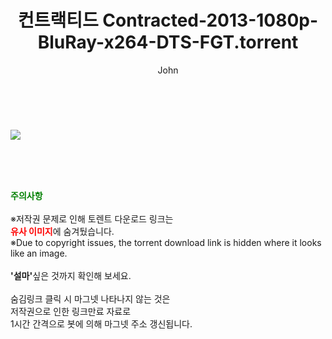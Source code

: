 ﻿---
layout: post
title:  "컨트랙티드 Contracted-2013-1080p-BluRay-x264-DTS-FGT.torrent"
author: John
categories: [ 영화 ]
tags: [  ]
image: https://torrentrj52.com/uploadfile/full/c3fbb1f14d800a7a8c8cfa9fc8c93a0ec84516c6.jpg 
description: "컨트랙티드 Contracted-2013-1080p-BluRay-x264-DTS-FGT torrent 정보 공유"
toc: true
toc_sticky: true
---

<br>
<p><img src="https://torrentrj52.com/uploadfile/full/c3fbb1f14d800a7a8c8cfa9fc8c93a0ec84516c6.jpg"/></p>
    
<br><br><br>
<p data-ke-size="size16"><b><span style="color: green;">주의사항</span></b><br /><br />※저작권 문제로 인해 토렌트 다운로드 링크는<br /><b><span style="color: red;">유사 이미지</span></b>에 숨겨뒀습니다.<br />※Due to copyright issues, the torrent download link is hidden where it looks like an image.<br /><br /><b>'설마'</b>싶은 것까지 확인해 보세요.<br /><br />숨김링크 클릭 시 마그넷 나타나지 않는 것은<br />저작권으로 인한 링크만료 자료로<br />1시간 간격으로 봇에 의해 마그넷 주소 갱신됩니다.</p>
